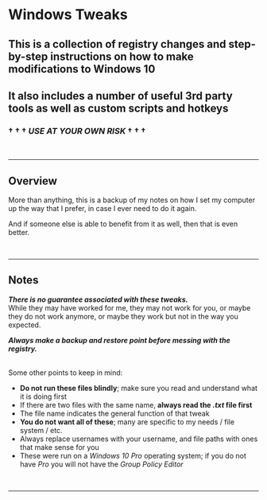 
# Windows Tweaks


## This is a collection of registry changes and step-by-step instructions on how to make modifications to Windows 10

## It also includes a number of useful 3rd party tools as well as custom scripts and hotkeys


### † † † _USE AT YOUR OWN RISK_ † † †


&nbsp;

----


## Overview

More than anything, this is a backup of my notes on how I set my computer up the way that I prefer, in case I ever need to do it again.

And if someone else is able to benefit from it as well, then that is even better.


&nbsp;

----


## Notes

**_There is no guarantee associated with these tweaks._** 
\
While they may have worked for me, they may not work for you, or maybe they do not work anymore, or maybe they work but not in the way you expected.

**_Always make a backup and restore point before messing with the registry._**

\
Some other points to keep in mind:

- **Do not run these files blindly**; make sure you read and understand what it is doing first
- If there are two files with the same name, **always read the _.txt_ file first**
- The file name indicates the general function of that tweak
- **You do not want all of these**; many are specific to my needs / file system / etc.
- Always replace usernames with your username, and file paths with ones that make sense for you
- These were run on a _Windows 10 Pro_ operating system; if you do not have _Pro_ you will not have the _Group Policy Editor_


&nbsp;

----
